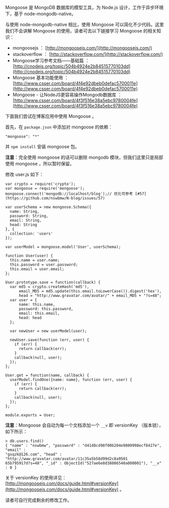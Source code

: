 Mongoose 是 MongoDB 数据库的模型工具，为 Node.js 设计，工作于异步环境下，基于 node-mongodb-native。

与使用 node-mongodb-native 相比，使用 Mongoose 可以简化不少代码。这里我们不会讲解 Mongoose 的使用，读者可去以下链接学习 Mongoose 的相关知识：

- mongoosejs ： [http://mongoosejs.com/](http://mongoosejs.com/)
- stackoverflow ： [http://stackoverflow.com/](http://stackoverflow.com/)
- Mongoose学习参考文档——基础篇 ： [http://cnodejs.org/topic/504b4924e2b84515770103dd](http://cnodejs.org/topic/504b4924e2b84515770103dd)
- Mongoose 基本功能使用 ： [http://www.csser.com/board/4f4e92dbeb0defac5700011e](http://www.csser.com/board/4f4e92dbeb0defac5700011e)
-  Mongoose - 让NodeJS更容易操作Mongodb数据库 ： [http://www.csser.com/board/4f3f516e38a5ebc9780004fe](http://www.csser.com/board/4f3f516e38a5ebc9780004fe)

下面我们尝试在博客应用中使用 Mongoose 。

首先，在 `package.json` 中添加对 mongoose 的依赖：

    "mongoose": "*"

并 `npm install` 安装 mongoose 包。

**注意**：完全使用 mongoose 的话可以删除 mongodb 模块，但我们这里只是局部使用 mongoose ，所以暂时保留。

修改 user.js 如下：

    var crypto = require('crypto');
    var mongoose = require('mongoose');
    mongoose.connect('mongodb://localhost/blog');// 优化可参考 [#57](https://github.com/nswbmw/N-blog/issues/57)

    var userSchema = new mongoose.Schema({
      name: String,
      password: String,
      email: String,
      head: String
    }, {
      collection: 'users' 
    });

    var userModel = mongoose.model('User', userSchema);

    function User(user) {
      this.name = user.name;
      this.password = user.password;
      this.email = user.email;
    };

    User.prototype.save = function(callback) {
      var md5 = crypto.createHash('md5'),
          email_MD5 = md5.update(this.email.toLowerCase()).digest('hex'),
          head = "http://www.gravatar.com/avatar/" + email_MD5 + "?s=48";
      var user = {
          name: this.name,
          password: this.password,
          email: this.email,
          head: head
      };

      var newUser = new userModel(user);

      newUser.save(function (err, user) {
        if (err) {
          return callback(err);
        }
        callback(null, user);
      });
    };

    User.get = function(name, callback) {
      userModel.findOne({name: name}, function (err, user) {
        if (err) {
          return callback(err);
        }
        callback(null, user);
      });
    };

    module.exports = User;

**注意**：Mongoose 会自动为每一个文档添加一个 `__v` 即 versionKey （版本锁），如下所示：

    > db.users.find()
    { "name" : "nswbmw", "password" : "d41d8cd98f00b204e9800998ecf8427e", "email" :
    "gxqzk@126.com", "head" : "http://www.gravatar.com/avatar/11c35a5b58d99d2c8a9501
    65b795917d?s=48", "_id" : ObjectId("527ae6e8d38086540a000001"), "__v" : 0 }

关于 versionKey 的使用详见： [http://mongoosejs.com/docs/guide.html#versionKey](http://mongoosejs.com/docs/guide.html#versionKey) 。

读者可自行完成剩余的修改工作。
